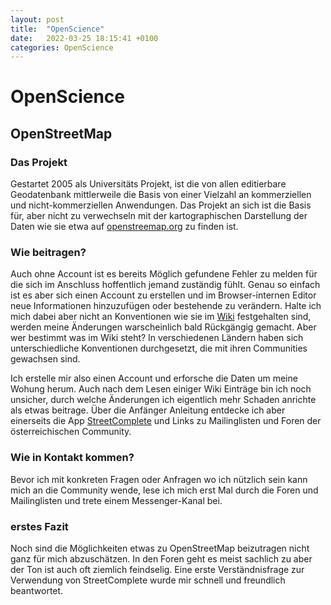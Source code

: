 ```yaml
---
layout: post
title:  "OpenScience"
date:   2022-03-25 18:15:41 +0100
categories: OpenScience
---
```

# OpenScience

## OpenStreetMap

### Das Projekt

Gestartet 2005 als Universitäts Projekt, ist die von allen editierbare Geodatenbank mittlerweile die Basis von einer Vielzahl an kommerziellen und nicht-kommerziellen Anwendungen. Das Projekt an sich ist die Basis für, aber nicht zu verwechseln mit der kartographischen Darstellung der Daten wie sie etwa auf [openstreemap.org](https://www.openstreetmap.org) zu finden ist. 

### Wie beitragen?

Auch ohne Account ist es bereits Möglich gefundene Fehler zu melden für die sich im Anschluss hoffentlich jemand zuständig fühlt. Genau so einfach ist es aber sich einen Account zu erstellen und im Browser-internen Editor neue Informationen hinzuzufügen oder bestehende zu verändern. Halte ich mich dabei aber nicht an Konventionen wie sie im [Wiki](https://www.openstreetmap.org) festgehalten sind, werden meine Änderungen warscheinlich bald Rückgängig gemacht. Aber wer bestimmt was im Wiki steht? In verschiedenen Ländern haben sich unterschiedliche Konventionen durchgesetzt, die mit ihren Communities gewachsen sind. 

Ich erstelle mir also einen Account und erforsche die Daten um meine Wohung herum. Auch nach dem Lesen einiger Wiki Einträge bin ich noch unsicher, durch welche Änderungen ich eigentlich mehr Schaden anrichte als etwas beitrage. Über die Anfänger Anleitung entdecke ich aber einerseits die App [StreetComplete](https://wiki.openstreetmap.org/wiki/StreetComplete) und Links zu Mailinglisten und Foren der österreichischen Community.

### Wie in Kontakt kommen?

Bevor ich mit konkreten Fragen oder Anfragen wo ich nützlich sein kann mich an die Community wende, lese ich mich erst Mal durch die Foren und Mailinglisten und trete einem Messenger-Kanal bei.

### erstes Fazit

Noch sind die Möglichkeiten etwas zu OpenStreetMap beizutragen nicht ganz für mich abzuschätzen. In den Foren geht es meist sachlich zu aber der Ton ist auch oft ziemlich feindselig. Eine erste Verständnisfrage zur Verwendung von StreetComplete wurde mir schnell und freundlich beantwortet. 
